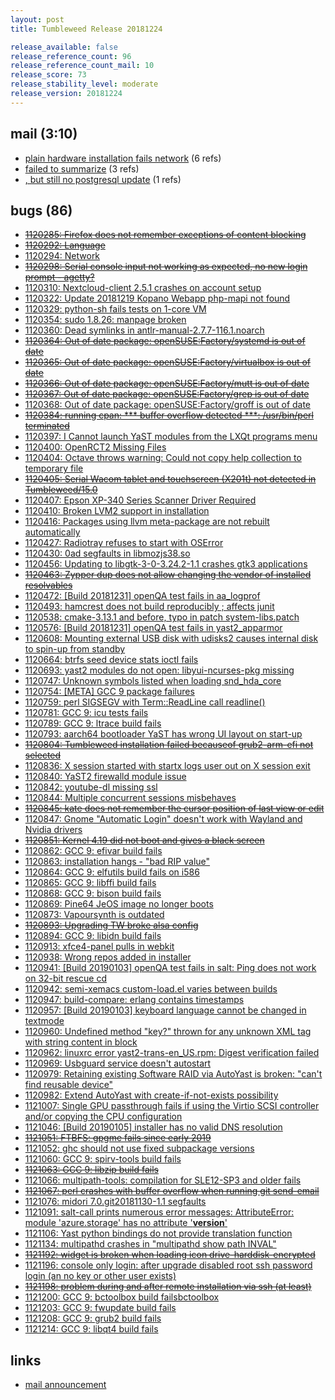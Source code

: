 ```yaml
---
layout: post
title: Tumbleweed Release 20181224

release_available: false
release_reference_count: 96
release_reference_count_mail: 10
release_score: 73
release_stability_level: moderate
release_version: 20181224
---
```


## mail (3:10)

- [plain hardware installation fails network](https://lists.opensuse.org/opensuse-factory/2018-12/msg00173.html) (6 refs)
- [failed to summarize](https://lists.opensuse.org/opensuse-factory/2019-01/msg00039.html) (3 refs)
- [, but still no postgresql update](https://lists.opensuse.org/opensuse-factory/2018-12/msg00164.html) (1 refs)

## bugs (86)

<!--more-->

- ~~[1120285: Firefox does not remember exceptions of content blocking](https://bugzilla.opensuse.org/show_bug.cgi?id=1120285)~~
- ~~[1120292: Language](https://bugzilla.opensuse.org/show_bug.cgi?id=1120292)~~
- [1120294: Network](https://bugzilla.opensuse.org/show_bug.cgi?id=1120294)
- ~~[1120298: Serial console input not working as expected, no new login prompt - agetty?](https://bugzilla.opensuse.org/show_bug.cgi?id=1120298)~~
- [1120310: Nextcloud-client 2.5.1 crashes on account setup](https://bugzilla.opensuse.org/show_bug.cgi?id=1120310)
- [1120322: Update 20181219 Kopano Webapp php-mapi not found](https://bugzilla.opensuse.org/show_bug.cgi?id=1120322)
- [1120329: python-sh fails tests on 1-core VM](https://bugzilla.opensuse.org/show_bug.cgi?id=1120329)
- [1120354: sudo 1.8.26: manpage broken](https://bugzilla.opensuse.org/show_bug.cgi?id=1120354)
- [1120360: Dead symlinks in antlr-manual-2.7.7-116.1.noarch](https://bugzilla.opensuse.org/show_bug.cgi?id=1120360)
- ~~[1120364: Out of date package: openSUSE:Factory/systemd is out of date](https://bugzilla.opensuse.org/show_bug.cgi?id=1120364)~~
- ~~[1120365: Out of date package: openSUSE:Factory/virtualbox is out  of date](https://bugzilla.opensuse.org/show_bug.cgi?id=1120365)~~
- ~~[1120366: Out of date package: openSUSE:Factory/mutt is out of date](https://bugzilla.opensuse.org/show_bug.cgi?id=1120366)~~
- ~~[1120367: Out of date package: openSUSE:Factory/grep is out of date](https://bugzilla.opensuse.org/show_bug.cgi?id=1120367)~~
- [1120368: Out of date package: openSUSE:Factory/groff is out of date](https://bugzilla.opensuse.org/show_bug.cgi?id=1120368)
- ~~[1120384: running cpan: *** buffer overflow detected ***: /usr/bin/perl terminated](https://bugzilla.opensuse.org/show_bug.cgi?id=1120384)~~
- [1120397: I Cannot launch YaST modules from the LXQt programs menu](https://bugzilla.opensuse.org/show_bug.cgi?id=1120397)
- [1120400: OpenRCT2 Missing Files](https://bugzilla.opensuse.org/show_bug.cgi?id=1120400)
- [1120404: Octave throws warning: Could not copy help collection to temporary file](https://bugzilla.opensuse.org/show_bug.cgi?id=1120404)
- ~~[1120405: Serial Wacom tablet and touchscreen (X201t) not detected in Tumbleweed/15.0](https://bugzilla.opensuse.org/show_bug.cgi?id=1120405)~~
- [1120407: Epson XP-340 Series Scanner Driver Required](https://bugzilla.opensuse.org/show_bug.cgi?id=1120407)
- [1120410: Broken LVM2 support in installation](https://bugzilla.opensuse.org/show_bug.cgi?id=1120410)
- [1120416: Packages using llvm meta-package are not rebuilt automatically](https://bugzilla.opensuse.org/show_bug.cgi?id=1120416)
- [1120427: Radiotray refuses to start with OSError](https://bugzilla.opensuse.org/show_bug.cgi?id=1120427)
- [1120430: 0ad segfaults in libmozjs38.so](https://bugzilla.opensuse.org/show_bug.cgi?id=1120430)
- [1120456: Updating to libgtk-3-0-3.24.2-1.1 crashes gtk3 applications](https://bugzilla.opensuse.org/show_bug.cgi?id=1120456)
- ~~[1120463: Zypper dup does not allow changing the vendor of installed resolvables](https://bugzilla.opensuse.org/show_bug.cgi?id=1120463)~~
- [1120472: \[Build 20181231\] openQA test fails in aa_logprof](https://bugzilla.opensuse.org/show_bug.cgi?id=1120472)
- [1120493: hamcrest does not build reproducibly ; affects junit](https://bugzilla.opensuse.org/show_bug.cgi?id=1120493)
- [1120538: cmake-3.13.1 and before, typo in patch  system-libs.patch](https://bugzilla.opensuse.org/show_bug.cgi?id=1120538)
- [1120576: \[Build 20181231\] openQA test fails in yast2_apparmor](https://bugzilla.opensuse.org/show_bug.cgi?id=1120576)
- [1120608: Mounting external USB disk with udisks2 causes internal disk to spin-up from standby](https://bugzilla.opensuse.org/show_bug.cgi?id=1120608)
- [1120664: btrfs seed device stats ioctl fails](https://bugzilla.opensuse.org/show_bug.cgi?id=1120664)
- [1120693: yast2 modules do not open: libyui-ncurses-pkg missing](https://bugzilla.opensuse.org/show_bug.cgi?id=1120693)
- [1120747: Unknown symbols listed when loading snd_hda_core](https://bugzilla.opensuse.org/show_bug.cgi?id=1120747)
- [1120754: \[META\] GCC 9 package failures](https://bugzilla.opensuse.org/show_bug.cgi?id=1120754)
- [1120759: perl SIGSEGV with Term::ReadLine call readline()](https://bugzilla.opensuse.org/show_bug.cgi?id=1120759)
- [1120781: GCC 9: icu tests fails](https://bugzilla.opensuse.org/show_bug.cgi?id=1120781)
- [1120789: GCC 9: ltrace build fails](https://bugzilla.opensuse.org/show_bug.cgi?id=1120789)
- [1120793: aarch64 bootloader YaST has wrong UI layout on start-up](https://bugzilla.opensuse.org/show_bug.cgi?id=1120793)
- ~~[1120804: Tumbleweed installation failed becauseof grub2-arm-efi not selected](https://bugzilla.opensuse.org/show_bug.cgi?id=1120804)~~
- [1120836: X session started with startx logs user out on X session exit](https://bugzilla.opensuse.org/show_bug.cgi?id=1120836)
- [1120840: YaST2 firewalld module issue](https://bugzilla.opensuse.org/show_bug.cgi?id=1120840)
- [1120842: youtube-dl missing ssl](https://bugzilla.opensuse.org/show_bug.cgi?id=1120842)
- [1120844: Multiple concurrent sessions misbehaves](https://bugzilla.opensuse.org/show_bug.cgi?id=1120844)
- ~~[1120845: kate does not remember the cursor position of last view or edit](https://bugzilla.opensuse.org/show_bug.cgi?id=1120845)~~
- [1120847: Gnome "Automatic Login" doesn't work with Wayland and Nvidia drivers](https://bugzilla.opensuse.org/show_bug.cgi?id=1120847)
- ~~[1120851: Kernel 4.19 did not boot and gives a black screen](https://bugzilla.opensuse.org/show_bug.cgi?id=1120851)~~
- [1120862: GCC 9: efivar build fails](https://bugzilla.opensuse.org/show_bug.cgi?id=1120862)
- [1120863: installation hangs - "bad RIP value"](https://bugzilla.opensuse.org/show_bug.cgi?id=1120863)
- [1120864: GCC 9: elfutils build fails on i586](https://bugzilla.opensuse.org/show_bug.cgi?id=1120864)
- [1120865: GCC 9: libffi build fails](https://bugzilla.opensuse.org/show_bug.cgi?id=1120865)
- [1120868: GCC 9: bison build fails](https://bugzilla.opensuse.org/show_bug.cgi?id=1120868)
- [1120869: Pine64 JeOS image no longer boots](https://bugzilla.opensuse.org/show_bug.cgi?id=1120869)
- [1120873: Vapoursynth is outdated](https://bugzilla.opensuse.org/show_bug.cgi?id=1120873)
- ~~[1120893: Upgrading TW broke alsa config](https://bugzilla.opensuse.org/show_bug.cgi?id=1120893)~~
- [1120894: GCC 9: libidn build fails](https://bugzilla.opensuse.org/show_bug.cgi?id=1120894)
- [1120913: xfce4-panel pulls in webkit](https://bugzilla.opensuse.org/show_bug.cgi?id=1120913)
- [1120938: Wrong repos added in installer](https://bugzilla.opensuse.org/show_bug.cgi?id=1120938)
- [1120941: \[Build 20190103\] openQA test fails in salt: Ping does not work on 32-bit rescue cd](https://bugzilla.opensuse.org/show_bug.cgi?id=1120941)
- [1120942: semi-xemacs custom-load.el varies between builds](https://bugzilla.opensuse.org/show_bug.cgi?id=1120942)
- [1120947: build-compare: erlang contains timestamps](https://bugzilla.opensuse.org/show_bug.cgi?id=1120947)
- [1120957: \[Build 20190103\] keyboard language cannot be changed in textmode](https://bugzilla.opensuse.org/show_bug.cgi?id=1120957)
- [1120960: Undefined method "key?" thrown for any unknown XML tag with string content in <partitions> block](https://bugzilla.opensuse.org/show_bug.cgi?id=1120960)
- [1120962: linuxrc error yast2-trans-en_US.rpm: Digest verification failed](https://bugzilla.opensuse.org/show_bug.cgi?id=1120962)
- [1120969: Usbguard service doesn't autostart](https://bugzilla.opensuse.org/show_bug.cgi?id=1120969)
- [1120979: Retaining existing Software RAID via AutoYast is broken: "can't find reusable device"](https://bugzilla.opensuse.org/show_bug.cgi?id=1120979)
- [1120982: Extend AutoYast <partition> with create-if-not-exists possibility](https://bugzilla.opensuse.org/show_bug.cgi?id=1120982)
- [1121007: Single GPU passthrough fails if using the Virtio SCSI controller and/or copying the CPU configuration](https://bugzilla.opensuse.org/show_bug.cgi?id=1121007)
- [1121046: \[Build 20190105\] installer has no valid DNS resolution](https://bugzilla.opensuse.org/show_bug.cgi?id=1121046)
- ~~[1121051: FTBFS: gpgme fails since early 2019](https://bugzilla.opensuse.org/show_bug.cgi?id=1121051)~~
- [1121052: ghc should not use fixed subpackage versions](https://bugzilla.opensuse.org/show_bug.cgi?id=1121052)
- [1121060: GCC 9: spirv-tools build fails](https://bugzilla.opensuse.org/show_bug.cgi?id=1121060)
- ~~[1121063: GCC 9: libzip build fails](https://bugzilla.opensuse.org/show_bug.cgi?id=1121063)~~
- [1121066: multipath-tools: compilation for SLE12-SP3 and older fails](https://bugzilla.opensuse.org/show_bug.cgi?id=1121066)
- ~~[1121067: perl crashes with buffer overflow when running git send-email](https://bugzilla.opensuse.org/show_bug.cgi?id=1121067)~~
- [1121076: midori 7.0.git20181130-1.1 segfaults](https://bugzilla.opensuse.org/show_bug.cgi?id=1121076)
- [1121091: salt-call prints numerous error messages: AttributeError: module 'azure.storage' has no attribute '__version__'](https://bugzilla.opensuse.org/show_bug.cgi?id=1121091)
- [1121106: Yast python bindings do not provide translation function](https://bugzilla.opensuse.org/show_bug.cgi?id=1121106)
- [1121134: multipathd crashes in "multipathd show path INVAL"](https://bugzilla.opensuse.org/show_bug.cgi?id=1121134)
- ~~[1121192: widget is broken when loading icon drive-harddisk-encrypted](https://bugzilla.opensuse.org/show_bug.cgi?id=1121192)~~
- [1121196: console only login: after upgrade disabled root ssh password login (an no key or other user exists)](https://bugzilla.opensuse.org/show_bug.cgi?id=1121196)
- ~~[1121198: problem during and after remote installation via ssh (at least)](https://bugzilla.opensuse.org/show_bug.cgi?id=1121198)~~
- [1121200: GCC 9: bctoolbox build failsbctoolbox](https://bugzilla.opensuse.org/show_bug.cgi?id=1121200)
- [1121203: GCC 9:  fwupdate build fails](https://bugzilla.opensuse.org/show_bug.cgi?id=1121203)
- [1121208: GCC 9:  grub2 build fails](https://bugzilla.opensuse.org/show_bug.cgi?id=1121208)
- [1121214: GCC 9: libqt4 build fails](https://bugzilla.opensuse.org/show_bug.cgi?id=1121214)



## links

- [mail announcement](https://lists.opensuse.org/opensuse-factory/2018-12/msg00160.html)
